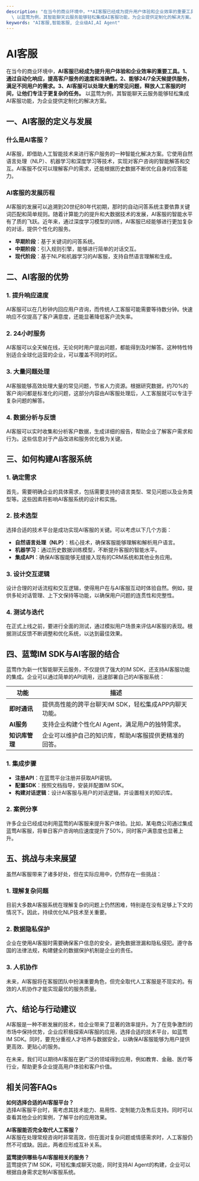 ```yaml
---
description: "在当今的商业环境中，**AI客服已经成为提升用户体验和企业效率的重要工具。1、通过自动化响应，提高客户服务的速度和准确性。2、能够24/7全天候提供服务，满足不同用户的需求。3、AI客服可以处理大量的常见问题，释放人工客服的时间，让他们专注于更复杂的任务。**\
  \ 以蓝莺为例，其智能聊天云服务能够轻松集成AI客服功能，为企业提供定制化的解决方案。"
keywords: "AI客服,智能客服, 企业级AI,AI Agent"
---
```

# AI客服

在当今的商业环境中，**AI客服已经成为提升用户体验和企业效率的重要工具。1、通过自动化响应，提高客户服务的速度和准确性。2、能够24/7全天候提供服务，满足不同用户的需求。3、AI客服可以处理大量的常见问题，释放人工客服的时间，让他们专注于更复杂的任务。** 以蓝莺为例，其智能聊天云服务能够轻松集成AI客服功能，为企业提供定制化的解决方案。

## **一、AI客服的定义与发展**

### **什么是AI客服？**

AI客服，即借助人工智能技术来进行客户服务的一种智能化解决方案。它使用自然语言处理（NLP）、机器学习和深度学习等技术，实现对客户咨询的智能解答和交互。AI客服不仅可以理解客户的需求，还能根据历史数据不断优化自身的应答能力。

### **AI客服的发展历程**

AI客服的发展可以追溯到20世纪80年代初期，那时的自动问答系统主要依靠关键词匹配和简单规则。随着计算能力的提升和大数据技术的发展，AI客服的智能水平有了质的飞跃。近年来，通过深度学习模型的训练，AI客服已经能够进行更加复杂的对话，提供个性化的服务。

- **早期阶段**：基于关键词的问答系统。
- **中期阶段**：引入规则引擎，能够进行简单的对话交互。
- **现代阶段**：基于NLP和机器学习的AI客服，支持自然语言理解和生成。

## **二、AI客服的优势**

### **1. 提升响应速度**

AI客服可以在几秒钟内回应用户咨询，而传统人工客服可能需要等待数分钟。快速响应不仅提高了客户满意度，还能显著降低客户流失率。

### **2. 24小时服务**

AI客服可以全天候在线，无论何时用户提出问题，都能得到及时解答。这种特性特别适合全球化运营的企业，可以覆盖不同的时区。

### **3. 大量问题处理**

AI客服能够高效处理大量的常见问题，节省人力资源。根据研究数据，约70%的客户询问都是标准化的问题，这部分内容由AI客服处理后，人工客服就可以专注于复杂问题的解答。

### **4. 数据分析与反馈**

AI客服可以实时收集和分析客户数据，生成详细的报告，帮助企业了解客户需求和行为。这些信息对于产品改进和服务优化极为关键。

## **三、如何构建AI客服系统**

### **1. 确定需求**

首先，需要明确企业的具体需求，包括需要支持的语言类型、常见问题以及业务类型等。这些因素将影响AI客服系统的设计和实施。

### **2. 技术选型**

选择合适的技术平台是成功实现AI客服的关键。可以考虑以下几个方面：

- **自然语言处理（NLP）**：核心技术，确保客服能够理解和解析用户语言。
- **机器学习**：通过历史数据训练模型，不断提升客服的智能水平。
- **集成API**：确保AI客服能够无缝接入现有的CRM系统和其他业务应用。

### **3. 设计交互逻辑**

设计合理的对话流程和交互逻辑，使得用户在与AI客服互动时体验自然。例如，提供多轮对话管理、上下文保持等功能，以确保用户问题的连贯性和完整性。

### **4. 测试与迭代**

在正式上线之前，要进行全面的测试，通过模拟用户场景来评估AI客服的表现。根据测试反馈不断调整和优化系统，以达到最佳效果。

## **四、蓝莺IM SDK与AI客服的结合**

蓝莺作为新一代智能聊天云服务，不仅提供了强大的IM SDK，还支持AI客服功能的集成。企业可以通过简单的API调用，迅速部署自己的AI客服系统：

| 功能           | 描述                                     |
|----------------|------------------------------------------|
| **即时通讯**   | 提供高性能的跨平台聊天IM SDK，轻松集成APP内聊天功能。 |
| **AI服务**     | 支持企业构建个性化AI Agent，满足用户的独特需求。   |
| **知识库管理** | 企业可以维护自己的知识库，帮助AI客服提供更精准的回答。 |

### **1. 集成步骤**

- **注册API**：在蓝莺平台注册并获取API密钥。
- **配置SDK**：按照文档指导，安装并配置IM SDK。
- **构建对话逻辑**：设计AI客服与用户的对话逻辑，并设置相关的知识库。

### **2. 案例分享**

许多企业已经成功利用蓝莺的AI客服来提升客户体验。比如，某电商公司通过集成蓝莺AI客服，将单日客户咨询响应速度提升了50%，同时客户满意度也显著上升。

## **五、挑战与未来展望**

虽然AI客服带来了诸多好处，但在实际应用中，仍然存在一些挑战：

### **1. 理解复杂问题**

目前大多数AI客服系统在理解复杂的问题上仍然困难，特别是在没有足够上下文的情况下。因此，持续优化NLP技术至关重要。

### **2. 数据隐私保护**

企业在使用AI客服时需要确保客户信息的安全，避免数据泄漏和隐私侵犯。遵守各国的法律法规，构建健全的数据保护机制是企业的责任。

### **3. 人机协作**

未来，AI客服将在客服团队中扮演重要角色，但完全取代人工客服是不现实的。有效的人机协作才能实现最优的服务质量。

## **六、结论与行动建议**

AI客服是一种不断发展的技术，给企业带来了显著的效率提升。为了在竞争激烈的市场中保持优势，企业应积极探索AI客服的应用，选择合适的技术平台，如蓝莺IM SDK。同时，要充分重视人才培养与数据安全，以确保AI客服能够为用户提供更高效、更贴心的服务。

在未来，我们可以期待AI客服在更广泛的领域得到应用，例如教育、金融、医疗等行业，帮助更多企业提高用户体验和客户价值。

## **相关问答FAQs**

**如何选择合适的AI客服平台？**  
选择AI客服平台时，需考虑其技术能力、易用性、定制能力及售后支持。同时可以查看其他企业的案例，了解平台的应用效果。

**AI客服能否完全取代人工客服？**  
AI客服在处理常规咨询时非常高效，但在面对复杂问题或情感需求时，人工客服仍然不可或缺。因此，两者应形成互补关系。

**蓝莺提供哪些与AI客服相关的服务？**  
蓝莺提供了IM SDK，可轻松集成聊天功能，同时支持AI Agent的构建，企业可以根据自身需求定制AI客服系统。
